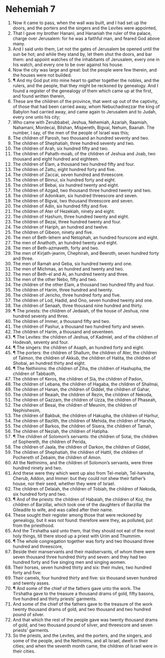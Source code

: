 ﻿# Nehemiah 7
1. Now it came to pass, when the wall was built, and I had set up the doors, and the porters and the singers and the Levites were appointed, 
2. That I gave my brother Hanani, and Hananiah the ruler of the palace, charge over Jerusalem: for he was a faithful man, and feared God above many. 
3. And I said unto them, Let not the gates of Jerusalem be opened until the sun be hot; and while they stand by, let them shut the doors, and bar them: and appoint watches of the inhabitants of Jerusalem, every one in his watch, and every one to be over against his house. 
4. Now the city was large and great: but the people were few therein, and the houses were not builded. 
5. ¶ And my God put into mine heart to gather together the nobles, and the rulers, and the people, that they might be reckoned by genealogy. And I found a register of the genealogy of them which came up at the first, and found written therein, 
6. These are the children of the province, that went up out of the captivity, of those that had been carried away, whom Nebuchadnezzar the king of Babylon had carried away, and came again to Jerusalem and to Judah, every one unto his city; 
7. Who came with Zerubbabel, Jeshua, Nehemiah, Azariah, Raamiah, Nahamani, Mordecai, Bilshan, Mispereth, Bigvai, Nehum, Baanah. The number, I say, of the men of the people of Israel was this; 
8. The children of Parosh, two thousand an hundred seventy and two. 
9. The children of Shephatiah, three hundred seventy and two. 
10. The children of Arah, six hundred fifty and two. 
11. The children of Pahath-moab, of the children of Jeshua and Joab, two thousand and eight hundred and eighteen. 
12. The children of Elam, a thousand two hundred fifty and four. 
13. The children of Zattu, eight hundred forty and five. 
14. The children of Zaccai, seven hundred and threescore. 
15. The children of Binnui, six hundred forty and eight. 
16. The children of Bebai, six hundred twenty and eight. 
17. The children of Azgad, two thousand three hundred twenty and two. 
18. The children of Adonikam, six hundred threescore and seven. 
19. The children of Bigvai, two thousand threescore and seven. 
20. The children of Adin, six hundred fifty and five. 
21. The children of Ater of Hezekiah, ninety and eight. 
22. The children of Hashum, three hundred twenty and eight. 
23. The children of Bezai, three hundred twenty and four. 
24. The children of Hariph, an hundred and twelve. 
25. The children of Gibeon, ninety and five. 
26. The men of Beth-lehem and Netophah, an hundred fourscore and eight. 
27. The men of Anathoth, an hundred twenty and eight. 
28. The men of Beth-azmaveth, forty and two. 
29. The men of Kirjath-jearim, Chephirah, and Beeroth, seven hundred forty and three. 
30. The men of Ramah and Geba, six hundred twenty and one. 
31. The men of Michmas, an hundred and twenty and two. 
32. The men of Beth-el and Ai, an hundred twenty and three. 
33. The men of the other Nebo, fifty and two. 
34. The children of the other Elam, a thousand two hundred fifty and four. 
35. The children of Harim, three hundred and twenty. 
36. The children of Jericho, three hundred forty and five. 
37. The children of Lod, Hadid, and Ono, seven hundred twenty and one. 
38. The children of Senaah, three thousand nine hundred and thirty. 
39. ¶ The priests: the children of Jedaiah, of the house of Jeshua, nine hundred seventy and three. 
40. The children of Immer, a thousand fifty and two. 
41. The children of Pashur, a thousand two hundred forty and seven. 
42. The children of Harim, a thousand and seventeen. 
43. ¶ The Levites: the children of Jeshua, of Kadmiel, and of the children of Hodevah, seventy and four. 
44. ¶ The singers: the children of Asaph, an hundred forty and eight. 
45. ¶ The porters: the children of Shallum, the children of Ater, the children of Talmon, the children of Akkub, the children of Hatita, the children of Shobai, an hundred thirty and eight. 
46. ¶ The Nethinims: the children of Ziha, the children of Hashupha, the children of Tabbaoth, 
47. The children of Keros, the children of Sia, the children of Padon, 
48. The children of Lebana, the children of Hagaba, the children of Shalmai, 
49. The children of Hanan, the children of Giddel, the children of Gahar, 
50. The children of Reaiah, the children of Rezin, the children of Nekoda, 
51. The children of Gazzam, the children of Uzza, the children of Phaseah, 
52. The children of Besai, the children of Meunim, the children of Nephishesim, 
53. The children of Bakbuk, the children of Hakupha, the children of Harhur, 
54. The children of Bazlith, the children of Mehida, the children of Harsha, 
55. The children of Barkos, the children of Sisera, the children of Tamah, 
56. The children of Neziah, the children of Hatipha. 
57. ¶ The children of Solomon’s servants: the children of Sotai, the children of Sophereth, the children of Perida, 
58. The children of Jaala, the children of Darkon, the children of Giddel, 
59. The children of Shephatiah, the children of Hattil, the children of Pochereth of Zebaim, the children of Amon. 
60. All the Nethinims, and the children of Solomon’s servants, were three hundred ninety and two. 
61. And these were they which went up also from Tel-melah, Tel-haresha, Cherub, Addon, and Immer: but they could not shew their father’s house, nor their seed, whether they were of Israel. 
62. The children of Delaiah, the children of Tobiah, the children of Nekoda, six hundred forty and two. 
63. ¶ And of the priests: the children of Habaiah, the children of Koz, the children of Barzillai, which took one of the daughters of Barzillai the Gileadite to wife, and was called after their name. 
64. These sought their register among those that were reckoned by genealogy, but it was not found: therefore were they, as polluted, put from the priesthood. 
65. And the Tirshatha said unto them, that they should not eat of the most holy things, till there stood up a priest with Urim and Thummim. 
66. ¶ The whole congregation together was forty and two thousand three hundred and threescore, 
67. Beside their manservants and their maidservants, of whom there were seven thousand three hundred thirty and seven: and they had two hundred forty and five singing men and singing women. 
68. Their horses, seven hundred thirty and six: their mules, two hundred forty and five: 
69. Their camels, four hundred thirty and five: six thousand seven hundred and twenty asses. 
70. ¶ And some of the chief of the fathers gave unto the work. The Tirshatha gave to the treasure a thousand drams of gold, fifty basons, five hundred and thirty priests’ garments. 
71. And some of the chief of the fathers gave to the treasure of the work twenty thousand drams of gold, and two thousand and two hundred pound of silver. 
72. And that which the rest of the people gave was twenty thousand drams of gold, and two thousand pound of silver, and threescore and seven priests’ garments. 
73. So the priests, and the Levites, and the porters, and the singers, and some of the people, and the Nethinims, and all Israel, dwelt in their cities; and when the seventh month came, the children of Israel were in their cities. 
